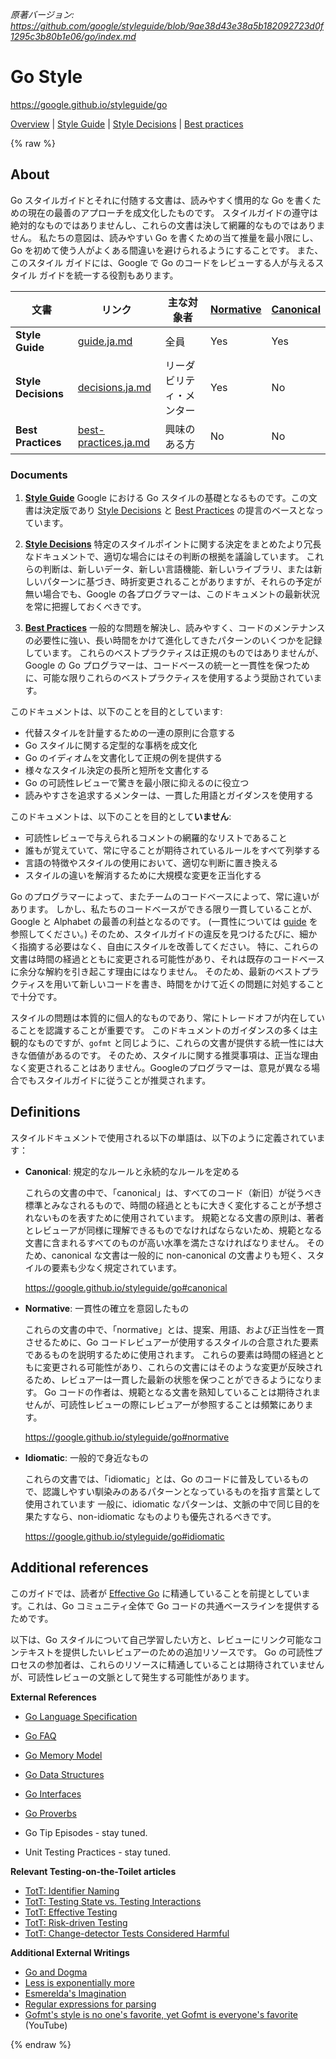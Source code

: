 *原著バージョン: https://github.com/google/styleguide/blob/9ae38d43e38a5b182092723d0f1295c3b80b1e06/go/index.md*

# Go Style

https://google.github.io/styleguide/go

[Overview](index.ja.md) | [Style Guide](guide.ja.md) | [Style Decisions](decisions.ja.md) | [Best practices](best-practices.ja.md)

{% raw %}

<a id="about"></a>

## About

Go スタイルガイドとそれに付随する文書は、読みやすく慣用的な Go を書くための現在の最善のアプローチを成文化したものです。
スタイルガイドの遵守は絶対的なものではありませんし、これらの文書は決して網羅的なものではありません。
私たちの意図は、読みやすい Go を書くための当て推量を最小限にし、Go を初めて使う人がよくある間違いを避けられるようにすることです。
また、このスタイル ガイドには、Google で Go のコードをレビューする人が与えるスタイル ガイドを統一する役割もあります。

文書            | リンク                                                  | 主な対象者    | [Normative] | [Canonical]
------------------- | ----------------------------------------------------- | ------------------- | ----------- | -----------
**Style Guide**     | [guide.ja.md](guide.ja.md)          | 全員            | Yes         | Yes
**Style Decisions** | [decisions.ja.md](decisions.ja.md)      | リーダビリティ・メンター | Yes         | No
**Best Practices**  | [best-practices.ja.md](best-practices.ja.md) | 興味のある方   | No          | No

[Normative]: #normative
[Canonical]: #canonical

<a id="docs"></a>

### Documents

1. **[Style Guide](guide.ja.md)**
   Google における Go スタイルの基礎となるものです。この文書は決定版であり [Style Decisions](decisions.ja.md) と [Best Practices](best-practices.ja.md) の提言のベースとなっています。

2. **[Style Decisions](decisions.ja.md)**
   特定のスタイルポイントに関する決定をまとめたより冗長なドキュメントで、適切な場合にはその判断の根拠を議論しています。
   これらの判断は、新しいデータ、新しい言語機能、新しいライブラリ、または新しいパターンに基づき、時折変更されることがありますが、それらの予定が無い場合でも、Google の各プログラマーは、このドキュメントの最新状況を常に把握しておくべきです。

3. **[Best Practices](best-practices.ja.md)**
    一般的な問題を解決し、読みやすく、コードのメンテナンスの必要性に強い、長い時間をかけて進化してきたパターンのいくつかを記録しています。
    これらのベストプラクティスは正規のものではありませんが、Google の Go プログラマーは、コードベースの統一と一貫性を保つために、可能な限りこれらのベストプラクティスを使用するよう奨励されています。

このドキュメントは、以下のことを目的としています:

* 代替スタイルを計量するための一連の原則に合意する
* Go スタイルに関する定型的な事柄を成文化
* Go のイディオムを文書化して正規の例を提供する
* 様々なスタイル決定の長所と短所を文書化する
* Go の可読性レビューで驚きを最小限に抑えるのに役立つ
* 読みやすさを追求するメンターは、一貫した用語とガイダンスを使用する

このドキュメントは、以下のことを目的として**いません**:

* 可読性レビューで与えられるコメントの網羅的なリストであること
* 誰もが覚えていて、常に守ることが期待されているルールをすべて列挙する
* 言語の特徴やスタイルの使用において、適切な判断に置き換える
* スタイルの違いを解消するために大規模な変更を正当化する

Go のプログラマーによって、またチームのコードベースによって、常に違いがあります。
しかし、私たちのコードベースができる限り一貫していることが、Google と Alphabet の最善の利益となるのです。
 (一貫性については [guide](guide.ja.md#consistency) を参照してください。)
そのため、スタイルガイドの違反を見つけるたびに、細かく指摘する必要はなく、自由にスタイルを改善してください。
特に、これらの文書は時間の経過とともに変更される可能性があり、それは既存のコードベースに余分な解約を引き起こす理由にはなりません。
そのため、最新のベストプラクティスを用いて新しいコードを書き、時間をかけて近くの問題に対処することで十分です。

スタイルの問題は本質的に個人的なものであり、常にトレードオフが内在していることを認識することが重要です。
このドキュメントのガイダンスの多くは主観的なものですが、`gofmt` と同じように、これらの文書が提供する統一性には大きな価値があるのです。
そのため、スタイルに関する推奨事項は、正当な理由なく変更されることはありません。Googleのプログラマーは、意見が異なる場合でもスタイルガイドに従うことが推奨されます。

<a id="definitions"></a>

## Definitions

スタイルドキュメントで使用される以下の単語は、以下のように定義されています：

* **Canonical**: 規定的なルールと永続的なルールを定める
    <a id="canonical"></a>

    これらの文書の中で、「canonical」は、すべてのコード（新旧）が従うべき標準とみなされるもので、時間の経過とともに大きく変化することが予想されないものを表すために使用されています。
    規範となる文書の原則は、著者とレビューアが同様に理解できるものでなければならないため、規範となる文書に含まれるすべてのものが高い水準を満たさなければなりません。
    そのため、canonical な文書は一般的に non-canonical の文書よりも短く、スタイルの要素も少なく規定されています。

    https://google.github.io/styleguide/go#canonical

* **Normative**: 一貫性の確立を意図したもの <a id="normative"></a>

    これらの文書の中で、「normative」とは、提案、用語、および正当性を一貫させるために、Go コードレビュアーが使用するスタイルの合意された要素であるものを説明するために使用されます。
    これらの要素は時間の経過とともに変更される可能性があり、これらの文書にはそのような変更が反映されるため、レビュアーは一貫した最新の状態を保つことができるようになります。
    Go コードの作者は、規範となる文書を熟知していることは期待されませんが、可読性レビューの際にレビュアーが参照することは頻繁にあります。

    https://google.github.io/styleguide/go#normative

* **Idiomatic**: 一般的で身近なもの <a id="idiomatic"></a>

    これらの文書では、「idiomatic」とは、Go のコードに普及しているもので、認識しやすい馴染みのあるパターンとなっているものを指す言葉として使用されています
    一般に、idiomatic なパターンは、文脈の中で同じ目的を果たすなら、non-idiomatic なものよりも優先されるべきです。

    https://google.github.io/styleguide/go#idiomatic

<a id="references"></a>

## Additional references

このガイドでは、読者が [Effective Go] に精通していることを前提としています。これは、Go コミュニティ全体で Go コードの共通ベースラインを提供するためです。

以下は、Go スタイルについて自己学習したい方と、レビューにリンク可能なコンテキストを提供したいレビュアーのための追加リソースです。
Go の可読性プロセスの参加者は、これらのリソースに精通していることは期待されていませんが、可読性レビューの文脈として発生する可能性があります。

[Effective Go]: https://go.dev/doc/effective_go

**External References**

* [Go Language Specification](https://go.dev/ref/spec)
* [Go FAQ](https://go.dev/doc/faq)
* [Go Memory Model](https://go.dev/ref/mem)
* [Go Data Structures](https://research.swtch.com/godata)
* [Go Interfaces](https://research.swtch.com/interfaces)
* [Go Proverbs](https://go-proverbs.github.io/)

* <a id="gotip"></a> Go Tip Episodes - stay tuned.

* <a id="unit-testing-practices"></a> Unit Testing Practices - stay tuned.

**Relevant Testing-on-the-Toilet articles**

* [TotT: Identifier Naming](https://testing.googleblog.com/2017/10/code-health-identifiernamingpostforworl.html)
* [TotT: Testing State vs. Testing Interactions](https://testing.googleblog.com/2013/03/testing-on-toilet-testing-state-vs.html)
* [TotT: Effective Testing](https://testing.googleblog.com/2014/05/testing-on-toilet-effective-testing.html)
* [TotT: Risk-driven Testing](https://testing.googleblog.com/2014/05/testing-on-toilet-risk-driven-testing.html)
* [TotT: Change-detector Tests Considered Harmful](https://testing.googleblog.com/2015/01/testing-on-toilet-change-detector-tests.html)

**Additional External Writings**

* [Go and Dogma](https://research.swtch.com/dogma)
* [Less is exponentially more](https://commandcenter.blogspot.com/2012/06/less-is-exponentially-more.html)
* [Esmerelda's Imagination](https://commandcenter.blogspot.com/2011/12/esmereldas-imagination.html)
* [Regular expressions for parsing](https://commandcenter.blogspot.com/2011/08/regular-expressions-in-lexing-and.html)
* [Gofmt's style is no one's favorite, yet Gofmt is everyone's favorite](https://www.youtube.com/watch?v=PAAkCSZUG1c&t=8m43s) (YouTube)

{% endraw %}
